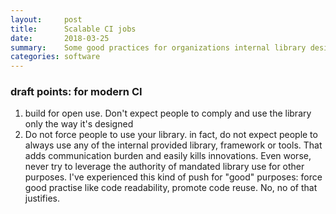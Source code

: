 ```yaml
---
layout:     post
title:      Scalable CI jobs
date:       2018-03-25
summary:    Some good practices for organizations internal library design.
categories: software
---
```


### draft points: for modern CI
1. build for open use. Don't expect people to comply and use the library only the way it's designed
2. Do not force people to use your library. in fact, do not expect people to always use any of the internal provided library, framework or tools. That adds communication burden and easily kills innovations. Even worse, never try to leverage the authority of mandated library use for other purposes.
I've experienced this kind of push for "good" purposes: force good practise like code readability, promote code reuse. No, no of that justifies.
